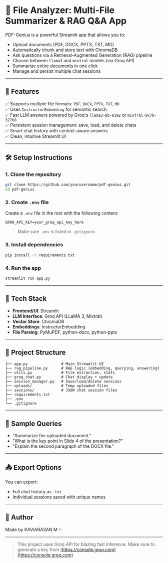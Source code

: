 
# 📄 File Analyzer: Multi-File Summarizer & RAG Q&A App

PDF-Genius is a powerful Streamlit app that allows you to:
- Upload documents (PDF, DOCX, PPTX, TXT, MD)
- Automatically chunk and store text with ChromaDB
- Ask questions via a Retrieval-Augmented Generation (RAG) pipeline
- Choose between `llama3` and `mixtral` models (via Groq API)
- Summarize entire documents in one click
- Manage and persist multiple chat sessions

---

## 🚀 Features

✅ Supports multiple file formats: `PDF`, `DOCX`, `PPTX`, `TXT`, `MD`  
✅ Uses `InstructorEmbedding` for semantic search  
✅ Fast LLM answers powered by Groq's `llama3-8b-8192` or `mixtral-8x7b-32768`  
✅ Persistent session management: save, load, and delete chats  
✅ Smart chat history with context-aware answers  
✅ Clean, intuitive Streamlit UI  

---

## 🛠️ Setup Instructions

### 1. Clone the repository

```bash
git clone https://github.com/yourusername/pdf-genius.git
cd pdf-genius
```

### 2. Create `.env` file

Create a `.env` file in the root with the following content:

```
GROQ_API_KEY=your_groq_api_key_here
```
> Make sure `.env` is listed in `.gitignore`.

### 3. Install dependencies

```bash
pip install -r requirements.txt
```

### 4. Run the app

```bash
streamlit run app.py
```

---

## 🧠 Tech Stack

- **Frontend/UI**: Streamlit  
- **LLM Interface**: Groq API (LLaMA 3, Mixtral)  
- **Vector Store**: ChromaDB  
- **Embeddings**: InstructorEmbedding  
- **File Parsing**: PyMuPDF, python-docx, python-pptx  

---

## 📂 Project Structure

```
├── app.py               # Main Streamlit UI
├── rag_pipeline.py      # RAG logic (embedding, querying, answering)
├── utils.py             # File extraction, stats
├── groq_chat.py         # Chat display + update
├── session_manager.py   # Save/load/delete sessions
├── uploads/             # Temp uploaded files
├── sessions/            # JSON chat session files
├── requirements.txt
├── .env
└── .gitignore
```

---

## 🧪 Sample Queries

- "Summarize the uploaded document."
- "What is the key point in Slide 4 of the presentation?"
- "Explain the second paragraph of the DOCX file."

---

## 📤 Export Options

You can export:
- Full chat history as `.txt`
- Individual sessions saved with unique names

---

## 👥 Author

Made by KAVIARASAN M ✨  


---

> This project uses Groq API for blazing fast inference. Make sure to generate a key from [https://console.groq.com](https://console.groq.com)
